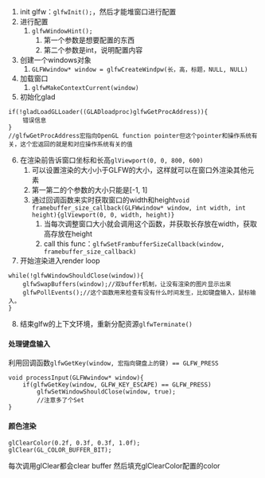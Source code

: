 1. init glfw：`glfwInit();`，然后才能堆窗口进行配置
2. 进行配置
	1. `glfwWindowHint();`
		1. 第一个参数是想要配置的东西
		2. 第二个参数是int，说明配置内容
3.  创建一个windows对象
	1. `GLFWwindow* window = glfwCreateWindpw(长，高，标题，NULL, NULL)`
4. 加载窗口
	1. `glfwMakeContextCurrent(window)`
5. 初始化glad
```
if(!gladLoadGLLoader((GLADloadproc)glfwGetProcAddress)){
	错误信息
}
//glfwGetProcAddress宏指向OpenGL function pointer但这个pointer和操作系统有关，这个宏返回的就是和对应操作系统有关的值
```
6. 在渲染前告诉窗口坐标和长高`glViewport(0, 0, 800, 600)`
	1. 可以设置渲染的大小小于GLFW的大小，这样就可以在窗口外渲染其他元素
	2. 第一第二的个参数的大小只能是[-1, 1]
	3. 通过回调函数来实时获取窗口的width和height`void framebuffer_size_callback(GLFWwindow* window, int width, int height){glViewport(0, 0, width, height)}`
		1. 当每次调整窗口大小就会调用这个函数，并获取长存放在width，获取高存放在height
		2. call this func：`glfwSetFrambufferSizeCallback(window, framebuffer_size_callback)`
7. 开始渲染进入render loop
```
while(!glfwWindowShouldClose(window)){
	glfwSwapBuffers(window);//双buffer机制，让没有渲染的图片显示出来
	glfwPollEvents();//这个函数用来检查有没有什么时间发生，比如键盘输入，鼠标输入。
}
```
8. 结束glfw的上下文环境，重新分配资源`glfwTerminate()`

#### 处理键盘输入
利用回调函数`glfwGetKey(window, 宏指向键盘上的键) == GLFW_PRESS`
```
void processInput(GLFWwindow* window){
	if(glfwGetKey(window, GLFW_KEY_ESCAPE) == GLFW_PRESS)
		glfwSetWindowShouldClose(window, true);
		//注意多了个Set
}
```

#### 颜色渲染
```
glClearColor(0.2f, 0.3f, 0.3f, 1.0f);
glClear(GL_COLOR_BUFFER_BIT);
```
每次调用glClear都会clear buffer 然后填充glClearColor配置的color